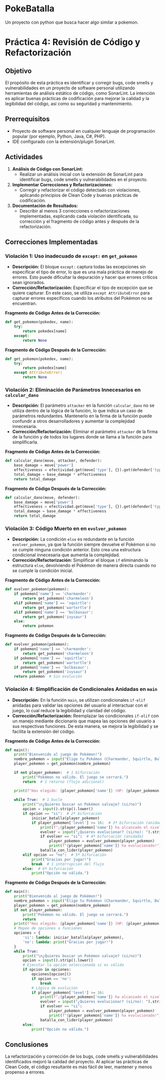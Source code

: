 # PokeBatalla
 Un proyecto con python que busca hacer algo similar a pokemon.
# Práctica 4: Revisión de Código y Refactorización

## **Objetivo**
El propósito de esta práctica es identificar y corregir bugs, code smells y vulnerabilidades en un proyecto de software personal utilizando herramientas de análisis estático de código, como SonarLint. La intención es aplicar buenas prácticas de codificación para mejorar la calidad y la legibilidad del código, así como su seguridad y mantenimiento.

## **Prerrequisitos**
- Proyecto de software personal en cualquier lenguaje de programación popular (por ejemplo, Python, Java, C#, PHP).
- IDE configurado con la extensión/plugin SonarLint.

## **Actividades**
1. **Análisis de Código con SonarLint:** 
   - Realizar un análisis inicial con la extensión de SonarLint para identificar bugs, code smells y vulnerabilidades en el proyecto.
2. **Implementar Correcciones y Refactorizaciones:** 
   - Corregir y refactorizar el código detectado con violaciones, aplicando principios de Clean Code y buenas prácticas de codificación.
3. **Documentación de Resultados:** 
   - Describir al menos 3 correcciones o refactorizaciones implementadas, explicando cada violación identificada, su corrección y el fragmento de código antes y después de la refactorización.

## **Correcciones Implementadas**

### **Violación 1: Uso inadecuado de `except:` en `get_pokemon`**
- **Descripción:** El bloque `except:` captura todas las excepciones sin especificar el tipo de error, lo que es una mala práctica de manejo de errores. Esto puede dificultar la depuración y hacer que errores críticos sean ignorados.
- **Corrección/Refactorización:** Especificar el tipo de excepción que se quiere capturar. En este caso, se utiliza `except AttributeError` para capturar errores específicos cuando los atributos del Pokémon no se encuentran.
  
**Fragmento de Código Antes de la Corrección:**
```python
def get_pokemon(pokedex, name):
    try:
        return pokedex[name]
    except:
        return None
```
**Fragmento de Código Después de la Corrección:**
```python
def get_pokemon(pokedex, name):
    try:
        return pokedex[name]
    except AttributeError:
        return None
```
### **Violación 2: Eliminación de Parámetros Innecesarios en `calcular_dano`**
- **Descripción:** El parámetro `attacker` en la función `calcular_dano` no se utiliza dentro de la lógica de la función, lo que indica un caso de parámetros redundantes. Mantenerlo en la firma de la función puede confundir a otros desarrolladores y aumentar la complejidad innecesaria.
- **Corrección/Refactorización:**  Eliminar el parámetro `attacker` de la firma de la función y de todos los lugares donde se llama a la función para simplificarla.

**Fragmento de Código Antes de la Corrección:**
```python
def calcular_dano(move, attacker, defender):
    base_damage = move['power']
    effectiveness = efectividad.get(move['type'], {}).get(defender['type'], 1)
    total_damage = base_damage * effectiveness
    return total_damage
```
**Fragmento de Código Después de la Corrección:**
```python
def calcular_dano(move, defender):
    base_damage = move['power']
    effectiveness = efectividad.get(move['type'], {}).get(defender['type'], 1)
    total_damage = base_damage * effectiveness
    return total_damage
```

### **Violación 3: Código Muerto en en `evolver_pokemon`**
- **Descripción:** La condición `else` es redundante en la función `evolver_pokemon`, ya que la función siempre devuelve el Pokémon si no se cumple ninguna condición anterior. Esto crea una estructura condicional innecesaria que aumenta la complejidad.
- **Corrección/Refactorización:**  Simplificar el bloque `if` eliminando la estructura `else`, devolviendo el Pokémon de manera directa cuando no se cumple la condición inicial.

**Fragmento de Código Antes de la Corrección:**
```python
def evolver_pokemon(pokemon):
    if pokemon['name'] == 'charmander':  
        return get_pokemon('charmeleon') 
    elif pokemon['name'] == 'squirtle':  
        return get_pokemon('wartortle') 
    elif pokemon['name'] == 'bulbasaur': 
        return get_pokemon('ivysaur')  
    else:
        return pokemon 
```
**Fragmento de Código Después de la Corrección:**
```python
def evolver_pokemon(pokemon):
    if pokemon['name'] == 'charmander':
        return get_pokemon('charmeleon')
    if pokemon['name'] == 'squirtle':
        return get_pokemon('wartortle')
    if pokemon['name'] == 'bulbasaur':
        return get_pokemon('ivysaur')
    return pokemon  # Sin evolución
```

### **Violación 4: Simplificación de Condicionales Anidadas en `main`**
- **Descripción:**  En la función `main`, se utilizan condicionales `if-elif` anidadas para validar las opciones del usuario al interactuar con el juego, lo cual reduce la legibilidad y claridad del código.
- **Corrección/Refactorización:**  Reemplazar las condicionales `if-elif` con un manejo mediante diccionario que mapea las opciones del usuario a sus respectivas funciones. De esta manera, se mejora la legibilidad y se facilita la extensión del código.

**Fragmento de Código Antes de la Corrección:**
```python
def main():
    print("Bienvenido al juego de Pokémon!")
    nombre_pokemon = input("Elige tu Pokémon (Charmander, Squirtle, Bulbasaur): ").strip().lower()
    player_pokemon = get_pokemon(nombre_pokemon)

    if not player_pokemon:  # 1 bifurcación
        print("Pokémon no válido. El juego se cerrará.")
        return  # 1 retorno (flujo adicional)

    print(f"Has elegido: {player_pokemon['name']} (HP: {player_pokemon['hp']})")
    
    while True:  # 1 bucle
        print("\n¿Quieres buscar un Pokémon salvaje? (si/no)")
        opcion = input().strip().lower()
        if opcion == "si":  # 2ª bifurcación
            iniciar_batalla(player_pokemon)
            if player_pokemon['level'] >= 16:  # 3ª bifurcación (anidada)
                print(f"¡{player_pokemon['name']} ha alcanzado el nivel de evolución!")
                evolver = input("¿Quieres evolucionar? (si/no): ").strip().lower()
                if evolver == "si":  # 4ª bifurcación (anidada)
                    player_pokemon = evolver_pokemon(player_pokemon)
                    print(f"{player_pokemon['name']} ha evolucionado!")
                batalla_con_lider(player_pokemon)
        elif opcion == "no":  # 5ª bifurcación
            print("Gracias por jugar!")
            break  # 1 interrupción del flujo
        else:  # 6ª bifurcación
            print("Opción no válida.")
```
**Fragmento de Código Después de la Corrección:**
```python
def main():
    print("Bienvenido al juego de Pokémon!")
    nombre_pokemon = input("Elige tu Pokémon (Charmander, Squirtle, Bulbasaur): ").strip().lower()
    player_pokemon = get_pokemon(nombre_pokemon)
    if not player_pokemon:
        print("Pokémon no válido. El juego se cerrará.")
        return
    print(f"Has elegido: {player_pokemon['name']} (HP: {player_pokemon['hp']})")
    # Mapeo de opciones a funciones
    opciones = {
        'si': lambda: iniciar_batalla(player_pokemon),
        'no': lambda: print("Gracias por jugar!")
    }
    while True:
        print("\n¿Quieres buscar un Pokémon salvaje? (si/no)")
        opcion = input().strip().lower() 
        # Ejecutar la opción seleccionada si es válida
        if opcion in opciones:
            opciones[opcion]()
            if opcion == 'no':
                break
            # Lógica de evolución
            if player_pokemon['level'] >= 16:
                print(f"¡{player_pokemon['name']} ha alcanzado el nivel de evolución!")
                evolver = input("¿Quieres evolucionar? (si/no): ").strip().lower()
                if evolver == "si":
                    player_pokemon = evolver_pokemon(player_pokemon)
                    print(f"{player_pokemon['name']} ha evolucionado!")
                batalla_con_lider(player_pokemon)
        else:
            print("Opción no válida.")
```

## **Conclusiones**
La refactorización y corrección de los bugs, code smells y vulnerabilidades identificados mejoró la calidad del proyecto. Al aplicar las prácticas de Clean Code, el código resultante es más fácil de leer, mantener y menos propenso a errores.



